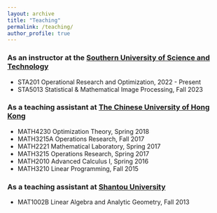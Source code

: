 ```yaml
---
layout: archive
title: "Teaching"
permalink: /teaching/
author_profile: true
---
```


### As an instructor at the [Southern University of Science and Technology](https://sustech.edu.cn/en/) 

- STA201 Operational Research and Optimization, 2022 - Present 
- STA5013 Statistical & Mathematical Image Processing, Fall 2023


### As a teaching assistant at [The Chinese University of Hong Kong](https://www.cuhk.edu.hk/)  

- MATH4230 Optimization Theory, Spring 2018
- MATH3215A Operations Research, Fall 2017
- MATH2221 Mathematical Laboratory, Spring 2017
- MATH3215 Operations Research, Spring 2017
- MATH2010 Advanced Calculus I, Spring 2016
- MATH3210 Linear Programming, Fall 2015

### As a teaching assistant at [Shantou University](http://english.stu.edu.cn) 

- MAT1002B Linear Algebra and Analytic Geometry, Fall 2013

&nbsp;

&nbsp;

&nbsp;
